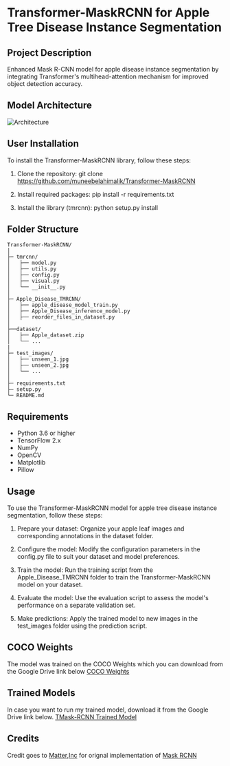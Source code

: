 # Transformer-MaskRCNN for Apple Tree Disease Instance Segmentation

## Project Description
Enhanced Mask R-CNN model for apple disease instance segmentation by integrating Transformer's multihead-attention mechanism for improved object detection accuracy.

## Model Architecture

![Architecture](https://github.com/muneebelahimalik/Transformer-MaskRCNN/assets/59524535/f31a3952-cc3f-4776-be22-1b172471ce78)

## User Installation

To install the Transformer-MaskRCNN library, follow these steps:

1. Clone the repository:
git clone https://github.com/muneebelahimalik/Transformer-MaskRCNN

2. Install required packages:
pip install -r requirements.txt

3. Install the library (tmrcnn):
python setup.py install

## Folder Structure 
```
Transformer-MaskRCNN/
│
├─ tmrcnn/
│   ├── model.py
│   ├── utils.py
│   ├── config.py
│   ├── visual.py
│   └── __init__.py
│
├─ Apple_Disease_TMRCNN/
│   ├── apple_disease_model_train.py
│   ├── Apple_Disease_inference_model.py
│   ├── reorder_files_in_dataset.py
│   
├──dataset/
│   ├── Apple_dataset.zip
│   └── ...
|
├─ test_images/
│   ├── unseen_1.jpg
│   ├── unseen_2.jpg
│   └── ...
│
├─ requirements.txt
├─ setup.py
└─ README.md

```
## Requirements

- Python 3.6 or higher
- TensorFlow 2.x
- NumPy
- OpenCV
- Matplotlib
- Pillow

## Usage

To use the Transformer-MaskRCNN model for apple tree disease instance segmentation, follow these steps:

1. Prepare your dataset: Organize your apple leaf images and corresponding annotations in the dataset folder.

2. Configure the model: Modify the configuration parameters in the config.py file to suit your dataset and model preferences.

3. Train the model: Run the training script from the Apple_Disease_TMRCNN folder to train the Transformer-MaskRCNN model on your dataset.

4. Evaluate the model: Use the evaluation script to assess the model's performance on a separate validation set.

5. Make predictions: Apply the trained model to new images in the test_images folder using the prediction script.

## COCO Weights

The model was trained on the COCO Weights which you can download from the Google Drive link below
[COCO Weights](https://drive.google.com/file/d/1hHV_eodAH8QEpNEH_gTP47UJ4h93HAB7/view?usp=sharing)

## Trained Models

In case you want to run my trained model, download it from the Google Drive link below.
[TMask-RCNN Trained Model](https://drive.google.com/file/d/1rCWxYvmYygt9ToTQK3TC2D2ov_XRvDuf/view?usp=sharing)

## Credits

Credit goes to [Matter,Inc](https://github.com/matterport) for orignal implementation of [Mask RCNN](https://github.com/matterport/Mask_RCNN)
